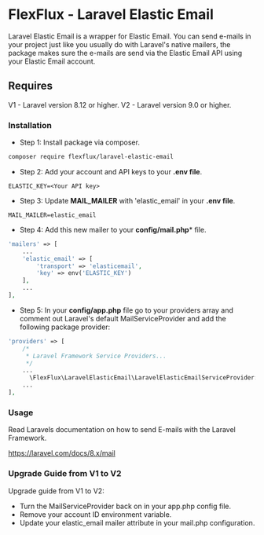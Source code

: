 # FlexFlux - Laravel Elastic Email

Laravel Elastic Email is a wrapper for Elastic Email.
You can send e-mails in your project just like you usually do with Laravel's native mailers, the package makes sure the e-mails are send via the Elastic Email API using your Elastic Email account.

## Requires
V1 - Laravel version 8.12 or higher.
V2 - Laravel version 9.0 or higher.

### Installation ###

* Step 1: Install package via composer.

```bash
composer require flexflux/laravel-elastic-email
```

* Step 2: Add your account and API keys to your **.env file**.
```
ELASTIC_KEY=<Your API key>
```

* Step 3: Update **MAIL_MAILER** with 'elastic_email' in your **.env file**.
```
MAIL_MAILER=elastic_email
```

* Step 4: Add this new mailer to your **config/mail.php*** file.
```php
'mailers' => [
    ...
    'elastic_email' => [
        'transport' => 'elasticemail',
        'key' => env('ELASTIC_KEY')
    ],  
    ...
],
```

* Step 5: In your **config/app.php** file go to your providers array and comment out Laravel's default MailServiceProvider and add the following package provider:
```php
'providers' => [
    /*
     * Laravel Framework Service Providers...
     */
    ...
      \FlexFlux\LaravelElasticEmail\LaravelElasticEmailServiceProvider::class,
    ...
],
```

### Usage ###

Read Laravels documentation on how to send E-mails with the Laravel Framework.

https://laravel.com/docs/8.x/mail

### Upgrade Guide from V1 to V2 ###
Upgrade guide from V1 to V2:
- Turn the MailServiceProvider back on in your app.php config file.
- Remove your account ID environment variable.
- Update your elastic_email mailer attribute in your mail.php configuration.